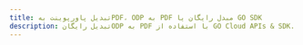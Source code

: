 ---title: تبدیل پاورپوینت بهPDF، ODP به PDF مبدل رایگان یا GO SDKdescription: تبدیل رایگانODP به PDF با استفاده از GO Cloud APIs & SDK. همچنین اسناد Microsoft PowerPoint را در Cloud ایجاد، ویرایش و رندر کنید.---